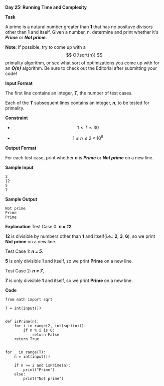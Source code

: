 **Day 25: Running Time and Complexity**

**Task**

A prime is a nutural number greater than **1** that has no posituve divisors other than **1** and itself. Given a number, n, determine and print whether it's ***Prime*** or ***Not prime***.

**Note**: If possible, try to come up with a  $$
O(\sqrt{n})
$$ primality algorithm, or see what sort of optimizations you come up with for an ***O(n)*** algorithm. Be sure to check out the Editorial after submitting your code!

**Input Format**

The first line contains an integer, ***T***, the number of test cases.

Each of the ***T*** subsequent lines contains an integer, ***n***, to be tested for primality.

**Constraint**

- $$
  1 \leq T \leq 30
  $$

- $$
  1 \leq n \leq 2 \times 10^{9}
  $$

**Output Format**

For each test case, print whether ***n*** is ***Prime*** or ***Not prime*** on a new line.

**Sample Input**

```
3
12
5
7
```

**Sample Output**

```
Not prime
Prime
Prime
```

**Explanation**
Test Case 0: ***n = 12***.

**12** is divisible by numbers other than **1** and itself(i.e.: **2**, **3**, **6**), so we print **Not prime** on a new line.

Test Case 1: ***n = 5***.

**5** is only divisible 1 and itself, so we print **Prime** on a new line.

Test Case 2: ***n = 7***,

**7** is only divisible **1** and itself, so we print **Prime** on a new line.

**Code**

````
from math import sqrt

T = int(input())


def isPrime(n):
    for i in range(2, int(sqrt(n))):
        if n % i is 0:
            return False
    return True


for _ in range(T):
    n = int(input())
    
    if n >= 2 and isPrime(n):
        print("Prime")
    else:
        print("Not prime")

````

